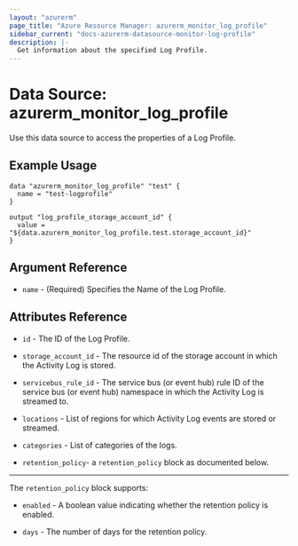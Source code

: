 ```yaml
---
layout: "azurerm"
page_title: "Azure Resource Manager: azurerm_monitor_log_profile"
sidebar_current: "docs-azurerm-datasource-monitor-log-profile"
description: |-
  Get information about the specified Log Profile.
---
```


# Data Source: azurerm_monitor_log_profile

Use this data source to access the properties of a Log Profile.

## Example Usage

```hcl
data "azurerm_monitor_log_profile" "test" {
  name = "test-logprofile"
}

output "log_profile_storage_account_id" {
  value = "${data.azurerm_monitor_log_profile.test.storage_account_id}"
}
```

## Argument Reference

* `name` - (Required) Specifies the Name of the Log Profile.


## Attributes Reference

* `id` - The ID of the Log Profile.
 
* `storage_account_id` - The resource id of the storage account in which the Activity Log is stored.

* `servicebus_rule_id` - The service bus (or event hub) rule ID of the service bus (or event hub) namespace in which the Activity Log is streamed to.

* `locations` - List of regions for which Activity Log events are stored or streamed.

* `categories` - List of categories of the logs.

* `retention_policy`- a `retention_policy` block as documented below.

---

The `retention_policy` block supports:

* `enabled` - A boolean value indicating whether the retention policy is enabled.

* `days` - The number of days for the retention policy.
